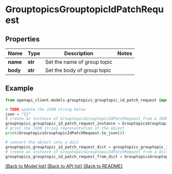 # GrouptopicsGrouptopicIdPatchRequest


## Properties

Name | Type | Description | Notes
------------ | ------------- | ------------- | -------------
**name** | **str** | Set the name of group topic | 
**body** | **str** | Set the body of group topic | 

## Example

```python
from openapi_client.models.grouptopics_grouptopic_id_patch_request import GrouptopicsGrouptopicIdPatchRequest

# TODO update the JSON string below
json = "{}"
# create an instance of GrouptopicsGrouptopicIdPatchRequest from a JSON string
grouptopics_grouptopic_id_patch_request_instance = GrouptopicsGrouptopicIdPatchRequest.from_json(json)
# print the JSON string representation of the object
print(GrouptopicsGrouptopicIdPatchRequest.to_json())

# convert the object into a dict
grouptopics_grouptopic_id_patch_request_dict = grouptopics_grouptopic_id_patch_request_instance.to_dict()
# create an instance of GrouptopicsGrouptopicIdPatchRequest from a dict
grouptopics_grouptopic_id_patch_request_from_dict = GrouptopicsGrouptopicIdPatchRequest.from_dict(grouptopics_grouptopic_id_patch_request_dict)
```
[[Back to Model list]](../README.md#documentation-for-models) [[Back to API list]](../README.md#documentation-for-api-endpoints) [[Back to README]](../README.md)


